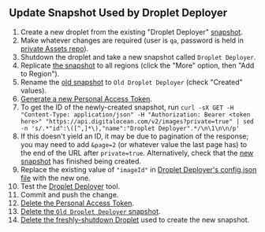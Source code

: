 ## Update Snapshot Used by Droplet Deployer

1. Create a new droplet from the existing "Droplet Deployer" [snapshot][0].
1. Make whatever changes are required (user is `qa`, password is held in [private Assets repo][1]).
1. Shutdown the droplet and take a new snapshot called `Droplet Deployer`.
1. Replicate [the snapshot][0] to all regions (click the "More" option, then "Add to Region").
1. Rename the [old snapshot][0] to `Old Droplet Deployer` (check "Created" values).
1. [Generate a new Personal Access Token][2].
1. To get the ID of the newly-created snapshot, run `curl -sX GET -H "Content-Type: application/json" -H "Authorization: Bearer <token here>" "https://api.digitalocean.com/v2/images?private=true" | sed -n 's/.*"id":\([^,]*\),"name":"Droplet Deployer".*/\n\1\n\n/p'`
1. If this doesn't yield an ID, it may be due to pagination of the response; you may need to add `&page=2` (or whatever value the last page has) to the end of the URL after `private=true`.  Alternatively, check that the [new snapshot][0] has finished being created.
1. Replace the existing value of `"imageId"` in [Droplet Deployer's config.json file][3] with the new one.
1. Test the [Droplet Deployer][4] tool.
1. Commit and push the change.
1. [Delete the Personal Access Token][5].
1. [Delete the `Old Droplet Deployer` snapshot][0].
1. [Delete the freshly-shutdown Droplet][6] used to create the new snapshot.


[0]: https://cloud.digitalocean.com/images/snapshots
[1]: https://github.com/maidsafe/Assets/blob/master/QA/Droplets.md
[2]: https://cloud.digitalocean.com/settings/api/tokens/new
[3]: https://github.com/maidsafe/QA/blob/master/droplet_deployer/config.json#L37
[4]: https://github.com/maidsafe/QA/tree/master/droplet_deployer
[5]: https://cloud.digitalocean.com/settings/api/tokens
[6]: https://cloud.digitalocean.com/droplets
